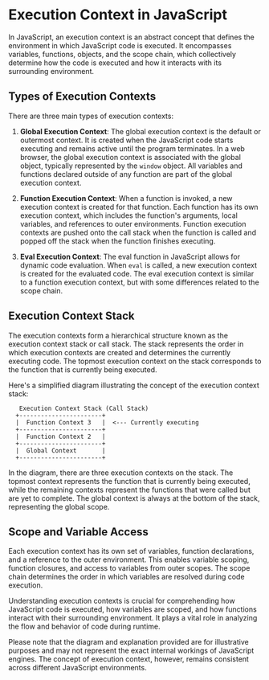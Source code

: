 # Execution Context in JavaScript

In JavaScript, an execution context is an abstract concept that defines the environment in which JavaScript code is executed. It encompasses variables, functions, objects, and the scope chain, which collectively determine how the code is executed and how it interacts with its surrounding environment.

## Types of Execution Contexts

There are three main types of execution contexts:

1. **Global Execution Context**: The global execution context is the default or outermost context. It is created when the JavaScript code starts executing and remains active until the program terminates. In a web browser, the global execution context is associated with the global object, typically represented by the `window` object. All variables and functions declared outside of any function are part of the global execution context.

2. **Function Execution Context**: When a function is invoked, a new execution context is created for that function. Each function has its own execution context, which includes the function's arguments, local variables, and references to outer environments. Function execution contexts are pushed onto the call stack when the function is called and popped off the stack when the function finishes executing.

3. **Eval Execution Context**: The eval function in JavaScript allows for dynamic code evaluation. When `eval` is called, a new execution context is created for the evaluated code. The eval execution context is similar to a function execution context, but with some differences related to the scope chain.

## Execution Context Stack

The execution contexts form a hierarchical structure known as the execution context stack or call stack. The stack represents the order in which execution contexts are created and determines the currently executing code. The topmost execution context on the stack corresponds to the function that is currently being executed.

Here's a simplified diagram illustrating the concept of the execution context stack:

```
   Execution Context Stack (Call Stack)
  +-----------------------+
  |  Function Context 3   |  <--- Currently executing
  +-----------------------+
  |  Function Context 2   |
  +-----------------------+
  |  Global Context       |
  +-----------------------+
```

In the diagram, there are three execution contexts on the stack. The topmost context represents the function that is currently being executed, while the remaining contexts represent the functions that were called but are yet to complete. The global context is always at the bottom of the stack, representing the global scope.

## Scope and Variable Access

Each execution context has its own set of variables, function declarations, and a reference to the outer environment. This enables variable scoping, function closures, and access to variables from outer scopes. The scope chain determines the order in which variables are resolved during code execution.

Understanding execution contexts is crucial for comprehending how JavaScript code is executed, how variables are scoped, and how functions interact with their surrounding environment. It plays a vital role in analyzing the flow and behavior of code during runtime.

Please note that the diagram and explanation provided are for illustrative purposes and may not represent the exact internal workings of JavaScript engines. The concept of execution context, however, remains consistent across different JavaScript environments.